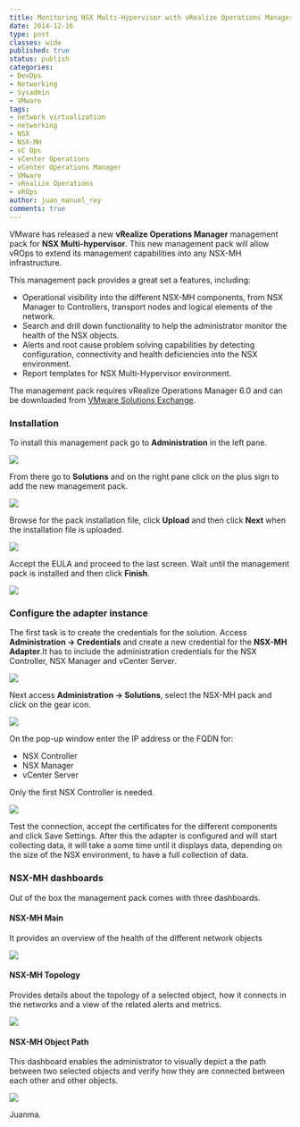 ```yaml
---
title: Monitoring NSX Multi-Hypervisor with vRealize Operations Manager
date: 2014-12-16
type: post
classes: wide
published: true
status: publish
categories:
- DevOps
- Networking
- Sysadmin
- VMware
tags:
- network virtualization
- networking
- NSX
- NSX-MH
- vC Ops
- vCenter Operations
- vCenter Operations Manager
- VMware
- vRealize Operations
- vROps
author: juan_manuel_rey
comments: true
---
```


VMware has released a new **vRealize Operations Manager** management pack for **NSX Multi-hypervisor**. This new management pack will allow vROps to extend its management capabilities into any NSX-MH infrastructure.

This management pack provides a great set a features, including:

-   Operational visibility into the different NSX-MH components, from NSX Manager to Controllers, transport nodes and logical elements of the network.
-   Search and drill down functionality to help the administrator monitor the health of the NSX objects.
-   Alerts and root cause problem solving capabilities by detecting configuration, connectivity and health deficiencies into the NSX environment.
-   Report templates for NSX Multi-Hypervisor environment.

The management pack requires vRealize Operations Manager 6.0 and can be downloaded from [VMware Solutions Exchange](https://solutionexchange.vmware.com/store/products/management-pack-for-nsx-for-multi-hypervisor-1-0#.VI9wfIrF-n0).

### Installation

To install this management pack go to **Administration** in the left pane.

[![](/assets/images/screen-shot-2014-12-16-at-01-15-10.png)]({{site.url}}/assets/images/screen-shot-2014-12-16-at-01-15-10.png)

From there go to **Solutions** and on the right pane click on the plus sign to add the new management pack.

[![](/assets/images/screen-shot-2014-12-16-at-01-15-24.png)]({{site.url}}/assets/images/screen-shot-2014-12-16-at-01-15-24.png)

Browse for the pack installation file, click **Upload** and then click **Next** when the installation file is uploaded.

[![](/assets/images/screen-shot-2014-12-16-at-01-16-27.png)]({{site.url}}/assets/images/screen-shot-2014-12-16-at-01-16-27.png)

Accept the EULA and proceed to the last screen. Wait until the management pack is installed and then click **Finish**.

[![](/assets/images/screen-shot-2014-12-16-at-01-19-10.png)]({{site.url}}/assets/images/screen-shot-2014-12-16-at-01-19-10.png)

### Configure the adapter instance

The first task is to create the credentials for the solution. Access **Administration -> Credentials** and create a new credential for the **NSX-MH Adapter**.It has to include the administration credentials for the NSX Controller, NSX Manager and vCenter Server.

[![](/assets/images/screen-shot-2014-12-16-at-02-19-17.png)]({{site.url}}/assets/images/screen-shot-2014-12-16-at-02-19-17.png)

Next access **Administration -> Solutions**, select the NSX-MH pack and click on the gear icon.

[![](/assets/images/configure-nsx-mh.png)]({{site.url}}/assets/images/configure-nsx-mh.png)

On the pop-up window enter the IP address or the FQDN for:

-   NSX Controller
-   NSX Manager
-   vCenter Server

Only the first NSX Controller is needed.

[![](/assets/images/configure-nsx-mh_2.png)]({{site.url}}/assets/images/configure-nsx-mh_2.png)

Test the connection, accept the certificates for the different components and click Save Settings. After this the adapter is configured and will start collecting data, it will take a some time until it displays data, depending on the size of the NSX environment, to have a full collection of data.

### NSX-MH dashboards

Out of the box the management pack comes with three dashboards.

#### NSX-MH Main

It provides an overview of the health of the different network objects

[![](/assets/images/screen-shot-2014-12-16-at-01-29-26.png)]({{site.url}}/assets/images/screen-shot-2014-12-16-at-01-29-26.png)

#### NSX-MH Topology

Provides details about the topology of a selected object, how it connects in the networks and a view of the related alerts and metrics.

[![](/assets/images/screen-shot-2014-12-15-at-02-30-37.png)]({{site.url}}/assets/images/screen-shot-2014-12-15-at-02-30-37.png)

#### NSX-MH Object Path

This dashboard enables the administrator to visually depict a the path between two selected objects and verify how they are connected between each other and other objects.

[![](/assets/images/screen-shot-2014-12-16-at-01-32-14.png)]({{site.url}}/assets/images/screen-shot-2014-12-16-at-01-32-14.png)

Juanma.

 
